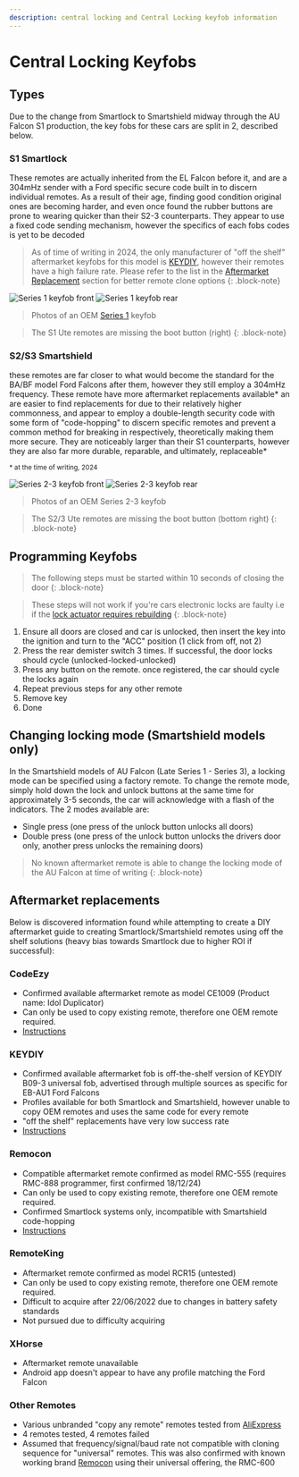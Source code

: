 ```yaml
---
description: central locking and Central Locking keyfob information
---
```


# Central Locking Keyfobs

## Types
Due to the change from Smartlock to Smartshield midway through the AU Falcon S1 production, the key fobs for these cars are split in 2, described below.

### S1 Smartlock
These remotes are actually inherited from the EL Falcon before it, and are a 304mHz sender with a Ford specific secure code built in to discern individual remotes. As a result of their age, finding good condition original ones are becoming harder, and even once found the rubber buttons are prone to wearing quicker than their S2-3 counterparts. They appear to use a fixed code sending mechanism, however the specifics of each fobs codes is yet to be decoded

> As of time of writing in 2024, the only manufacturer of "off the shelf" aftermarket keyfobs for this model is [KEYDIY](../../Credits.md#sources), however their remotes have a high failure rate. Please refer to the list in the [Aftermarket Replacement](#aftermarket-replacements) section for better remote clone options
{: .block-note}

![Series 1 keyfob front](./s1-fob-front.jpg)
![Series 1 keyfob rear](./s1-fob-rear.jpg)

> Photos of an OEM [Series 1](../../Miscellaneous/SeriesInformation/SeriesInformation.md#series-1) keyfob

> The S1 Ute remotes are missing the boot button (right)
{: .block-note}

### S2/S3 Smartshield
these remotes are far closer to what would become the standard for the BA/BF model Ford Falcons after them, however they still employ a 304mHz frequency. These remote have more aftermarket replacements available* an are easier to find replacements for due to their relatively higher commonness, and appear to employ a double-length security code with some form of "code-hopping" to discern specific remotes and prevent a common method for breaking in respectively, theoretically making them more secure. They are noticeably larger than their S1 counterparts, however they are also far more durable, reparable, and ultimately, replaceable*

<sup>* at the time of writing, 2024</sup>

![Series 2-3 keyfob front](./s2-3-fob-front.jpg)
![Series 2-3 keyfob rear](./s2-3-fob-rear.jpg)

> Photos of an OEM Series 2-3 keyfob

> The S2/3 Ute remotes are missing the boot button (bottom right)
{: .block-note}

## Programming Keyfobs

> The following steps must be started within 10 seconds of closing the door
{: .block-note}

> These steps will not work if you're cars electronic locks are faulty i.e if the [lock actuator requires rebuilding](../../Body/DoorLockActuators/DoorLockActuators.md#replacement)
{: .block-note}

1. Ensure all doors are closed and car is unlocked, then insert the key into the ignition and turn to the "ACC" position (1 click from off, not 2)
1. Press the rear demister switch 3 times. If successful, the door locks should cycle (unlocked-locked-unlocked)
1. Press any button on the remote. once registered, the car should cycle the locks again
1. Repeat previous steps for any other remote
1. Remove key
1. Done

## Changing locking mode (Smartshield models only)

In the Smartshield models of AU Falcon (Late Series 1 - Series 3), a locking mode can be specified using a factory remote. To change the remote mode, simply hold down the lock and unlock buttons at the same time for approximately 3-5 seconds, the car will acknowledge with a flash of the indicators. The 2 modes available are:

- Single press (one press of the unlock button unlocks all doors)
- Double press (one press of the unlock button unlocks the drivers door only, another press unlocks the remaining doors)

> No known aftermarket remote is able to change the locking mode of the AU Falcon at time of writing
{: .block-note}

## Aftermarket replacements

Below is discovered information found while attempting to create a DIY aftermarket guide to creating Smartlock/Smartshield remotes using off the shelf solutions (heavy bias towards Smartlock due to higher ROI if successful):

### CodeEzy
- Confirmed available aftermarket remote as model CE1009 (Product name: Idol Duplicator)
- Can only be used to copy existing remote, therefore one OEM remote required.
- [Instructions](./CodeEzy/CodeEzy.md)

### KEYDIY
- Confirmed available aftermarket fob is off-the-shelf version of KEYDIY B09-3 universal fob, advertised through multiple sources as specific for EB-AU1 Ford Falcons
- Profiles available for both Smartlock and Smartshield, however unable to copy OEM remotes and uses the same code for every remote
- "off the shelf" replacements have very low success rate
- [Instructions](./KEYDIY/KEYDIY.md)

### Remocon
- Compatible aftermarket remote confirmed as model RMC-555 (requires RMC-888 programmer, first confirmed 18/12/24)
- Can only be used to copy existing remote, therefore one OEM remote required.
- Confirmed Smartlock systems only, incompatible with Smartshield code-hopping
- [Instructions](./Remocon/Remocon.md)

### RemoteKing
- Aftermarket remote confirmed as model RCR15 (untested)
- Can only be used to copy existing remote, therefore one OEM remote required.
- Difficult to acquire after 22/06/2022 due to changes in battery safety standards
- Not pursued due to difficulty acquiring

### XHorse
- Aftermarket remote unavailable
- Android app doesn't appear to have any profile matching the Ford Falcon

### Other Remotes
- Various unbranded "copy any remote" remotes tested from [AliExpress](../../Credits.md#sources)
- 4 remotes tested, 4 remotes failed
- Assumed that frequency/signal/baud rate not compatible with cloning sequence for "universal" remotes. This was also confirmed with known working brand [Remocon](./Remocon/Remocon.md) using their universal offering, the RMC-600